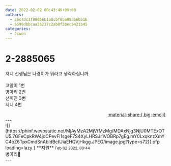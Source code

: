```yaml
---
date: 2022-02-02 00:43:49+09:00
authors:
  - c6c4dc3f89056b1a8cbf8ba08d66bb1b
  - 6599dbbcaa26237c2ab0f3becb421b45
categories:
  - Jiwon
---
```


# 2-2885065

<div class="post-container" markdown="1">
<div class="content-container md-sidebar__scrollwrap" markdown="1">

져니 선생님은 나경이가 뭐라고 생각하십니까<br><br>고양이 1번<br>병아리 2번<br>선미진 3번<br>지니 4번

</div>
</div>

<div style="text-align: right;" markdown="1">
<a href="https://weverse.io/fromis9/fanpost/2-2885065" style="text-align: right;">:material-share:{.big-emoji}</a>
</div>
---

<div class="comments-container md-sidebar__scrollwrap" markdown="1">
<div class="comment" markdown="1">
<div class='id-container' markdown="1">
![](https://phinf.wevpstatic.net/MjAyMzA2MjVfMzMg/MDAxNjg3NjU0MTExOTU5.7GFeCpkRW4jdCPevFi1sgeF7S4XyLHRSJr1VOBRp7gEg.mY0LxqknzXmYC4oZ6TpxCmdSnAbldBctUiaEHQVjHkgg.JPEG/image.jpg?type=s72){ pfp loading=lazy }
**<span class="artist">지원</span>** <small>Feb 02 2022, 00:44</small><br>
</div>
<div class='comment-body' markdown="1">
병아리🐥
</div>
</div>
</div>
---
